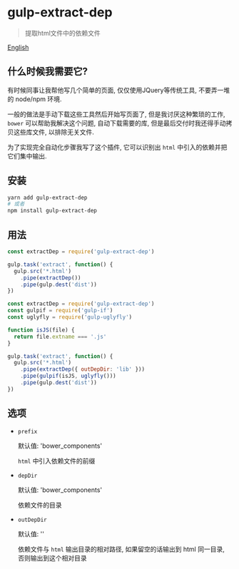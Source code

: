 # gulp-extract-dep
> 提取html文件中的依赖文件

[English](./README.md)

## 什么时候我需要它?
有时候同事让我帮他写几个简单的页面, 仅仅使用JQuery等传统工具, 不要弄一堆的 node/npm 环境.

一般的做法是手动下载这些工具然后开始写页面了, 但是我讨厌这种繁琐的工作, `bower` 可以帮助我解决这个问题, 自动下载需要的库, 但是最后交付时我还得手动拷贝这些库文件, 以排除无关文件.

为了实现完全自动化步骤我写了这个插件, 它可以识别出 `html` 中引入的依赖并把它们集中输出.

## 安装
```bash
yarn add gulp-extract-dep
# 或者
npm install gulp-extract-dep
```

## 用法
```javascript
const extractDep = require('gulp-extract-dep')

gulp.task('extract', function() {
  gulp.src('*.html')
    .pipe(extractDep())
    .pipe(gulp.dest('dist'))
})
```

```javascript
const extractDep = require('gulp-extract-dep')
const gulpif = require('gulp-if')
const uglyfly = require('gulp-uglyfly')

function isJS(file) {
  return file.extname === '.js'
}

gulp.task('extract', function() {
  gulp.src('*.html')
    .pipe(extractDep({ outDepDir: 'lib' }))
    .pipe(gulpif(isJS, uglyfly()))
    .pipe(gulp.dest('dist'))
})
```

## 选项
- `prefix`

  默认值: 'bower_components'

  `html` 中引入依赖文件的前缀
- `depDir`

  默认值: 'bower_components'

  依赖文件的目录
- `outDepDir`

  默认值: ''

  依赖文件与 `html` 输出目录的相对路径, 如果留空的话输出到 html 同一目录, 否则输出到这个相对目录

